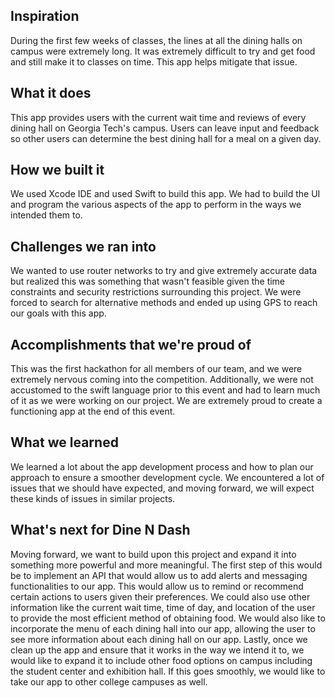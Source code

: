 ## Inspiration
During the first few weeks of classes, the lines at all the dining halls on campus were extremely long. It was extremely difficult to try and get food and still make it to classes on time. This app helps mitigate that issue.

## What it does
This app provides users with the current wait time and reviews of every dining hall on Georgia Tech's campus. Users can leave input and feedback so other users can determine the best dining hall for a meal on a given day.

## How we built it
We used Xcode IDE and used Swift to build this app. We had to build the UI and program the various aspects of the app to perform in the ways we intended them to.

## Challenges we ran into
We wanted to use router networks to try and give extremely accurate data but realized this was something that wasn't feasible given the time constraints and security restrictions surrounding this project. We were forced to search for alternative methods and ended up using GPS to reach our goals with this app.

## Accomplishments that we're proud of
This was the first hackathon for all members of our team, and we were extremely nervous coming into the competition. Additionally, we were not accustomed to the swift language prior to this event and had to learn much of it as we were working on our project. We are extremely proud to create a functioning app at the end of this event.

## What we learned
We learned a lot about the app development process and how to plan our approach to ensure a smoother development cycle. We encountered a lot of issues that we should have expected, and moving forward, we will expect these kinds of issues in similar projects.

## What's next for Dine N Dash
Moving forward, we want to build upon this project and expand it into something more powerful and more meaningful. The first step of this would be to implement an API that would allow us to add alerts and messaging functionalities to our app. This would allow us to remind or recommend certain actions to users given their preferences. We could also use other information like the current wait time, time of day, and location of the user to provide the most efficient method of obtaining food. We would also like to incorporate the menu of each dining hall into our app, allowing the user to see more information about each dining hall on our app. Lastly, once we clean up the app and ensure that it works in the way we intend it to, we would like to expand it to include other food options on campus including the student center and exhibition hall. If this goes smoothly, we would like to take our app to other college campuses as well.

